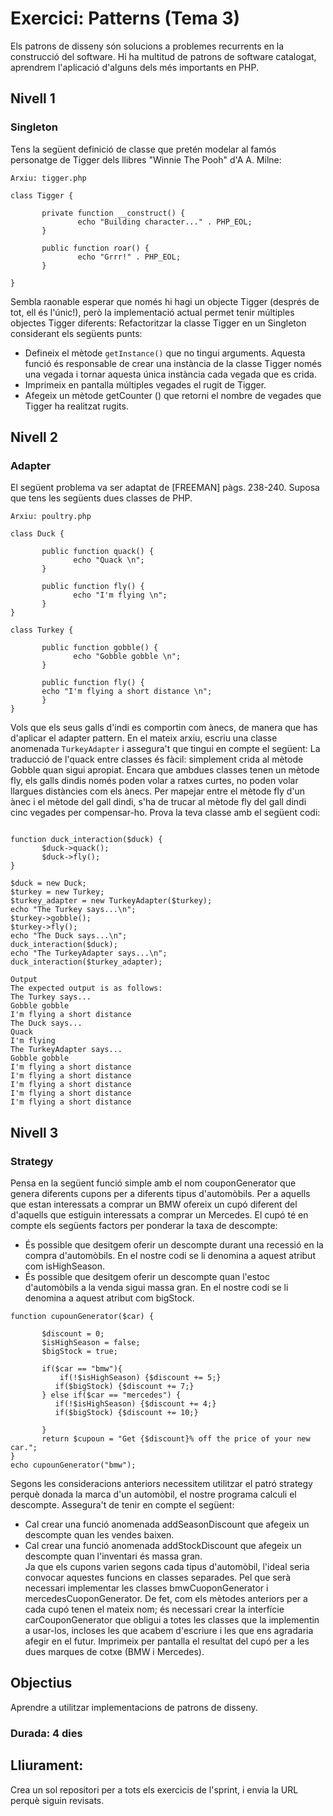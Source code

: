 # Exercici: Patterns (Tema 3)
Els patrons de disseny són solucions a problemes recurrents en la construcció del software.
Hi ha multitud de patrons de software catalogat, aprendrem l'aplicació d'alguns dels més importants en PHP.
## Nivell 1
### Singleton
Tens la següent definició de classe que pretén modelar al famós personatge de Tigger dels llibres "Winnie The Pooh" d'A A. Milne:
```
Arxiu: tigger.php

class Tigger {

       private function __construct() {
               echo "Building character..." . PHP_EOL;
       }

       public function roar() {
               echo "Grrr!" . PHP_EOL;
       }

}
```
Sembla raonable esperar que només hi hagi un objecte Tigger (després de tot, ell és l'únic!), però la implementació actual permet tenir múltiples objectes Tigger diferents:
Refactoritzar la classe Tigger en un Singleton considerant els següents punts:
- Defineix el mètode `getInstance()` que no tingui arguments. Aquesta funció és responsable de crear una instància de la classe Tigger només una vegada i tornar aquesta única instància cada vegada que es crida.
- Imprimeix en pantalla múltiples vegades el rugit de Tigger.
- Afegeix un mètode getCounter () que retorni el nombre de vegades que Tigger ha realitzat rugits.
## Nivell 2
### Adapter
El següent problema va ser adaptat de [FREEMAN] pàgs. 238-240.
Suposa que tens les següents dues classes de PHP.
```
Arxiu: poultry.php

class Duck {

       public function quack() {
              echo "Quack \n";
       }

       public function fly() {
              echo "I'm flying \n";
       }
}

class Turkey {

       public function gobble() {
              echo "Gobble gobble \n";
       }

       public function fly() {
       echo "I'm flying a short distance \n";
       }
}
```
Vols que els seus galls d'indi es comportin com ànecs, de manera que has d'aplicar el adapter pattern. En el mateix arxiu, escriu una classe anomenada `TurkeyAdapter` i assegura't que tingui en compte el següent:
La traducció de l'quack entre classes és fàcil: simplement crida al mètode Gobble quan sigui apropiat.
Encara que ambdues classes tenen un mètode fly, els galls dindis només poden volar a ratxes curtes, no poden volar llargues distàncies com els ànecs. Per mapejar entre el mètode fly d'un ànec i el mètode del gall dindi, s'ha de trucar al mètode fly del gall dindi cinc vegades per compensar-ho.
Prova la teva classe amb el següent codi:
```Arxiu: index.php

function duck_interaction($duck) {
       $duck->quack();
       $duck->fly();
}

$duck = new Duck;
$turkey = new Turkey;
$turkey_adapter = new TurkeyAdapter($turkey);
echo "The Turkey says...\n";
$turkey->gobble();
$turkey->fly();
echo "The Duck says...\n";
duck_interaction($duck);
echo "The TurkeyAdapter says...\n";
duck_interaction($turkey_adapter);

Output
The expected output is as follows:
The Turkey says...
Gobble gobble
I'm flying a short distance
The Duck says...
Quack
I'm flying
The TurkeyAdapter says...
Gobble gobble
I'm flying a short distance
I'm flying a short distance
I'm flying a short distance
I'm flying a short distance
I'm flying a short distance
```
## Nivell 3
### Strategy
Pensa en la següent funció simple amb el nom couponGenerator que genera diferents cupons per a diferents tipus d'automòbils. Per a aquells que estan interessats a comprar un BMW ofereix un cupó diferent del d'aquells que estiguin interessats a comprar un Mercedes.
El cupó té en compte els següents factors per ponderar la taxa de descompte:
- És possible que desitgem oferir un descompte durant una recessió en la compra d'automòbils. En el nostre codi se li denomina a aquest atribut com isHighSeason.
- És possible que desitgem oferir un descompte quan l'estoc d'automòbils a la venda sigui massa gran. En el nostre codi se li denomina a aquest atribut com bigStock.
```
function cupounGenerator($car) {

       $discount = 0;
       $isHighSeason = false;
       $bigStock = true;

       if($car == "bmw"){
           if(!$isHighSeason) {$discount += 5;}
          if($bigStock) {$discount += 7;}
       } else if($car == "mercedes") {
          if(!$isHighSeason) {$discount += 4;}
          if($bigStock) {$discount += 10;}
       
       }
       return $cupoun = "Get {$discount}% off the price of your new car.";
}
echo cupounGenerator("bmw");
```
Segons les consideracions anteriors necessitem utilitzar el patró strategy perquè donada la marca d'un automòbil, el nostre programa calculi el descompte.
Assegura't de tenir en compte el següent:
- Cal crear una funció anomenada addSeasonDiscount que afegeix un descompte quan les vendes baixen.
- Cal crear una funció anomenada addStockDiscount que afegeix un descompte quan l'inventari és massa gran.   
Ja que els cupons varien segons cada tipus d'automòbil, l'ideal seria convocar aquestes funcions en classes separades. Pel que serà necessari implementar les classes bmwCuoponGenerator i mercedesCuoponGenerator.
De fet, com els mètodes anteriors per a cada cupó tenen el mateix nom; és necessari crear la interfície carCouponGenerator que obligui a totes les classes que la implementin a usar-los, incloses les que acabem d'escriure i les que ens agradaria afegir en el futur.
Imprimeix per pantalla el resultat del cupó per a les dues marques de cotxe (BMW i Mercedes).
## Objectius
Aprendre a utilitzar implementacions de patrons de disseny.
### Durada: 4 dies
## Lliurament: 
Crea un sol repositori per a tots els exercicis de l'sprint, i envia la URL perquè siguin revisats.